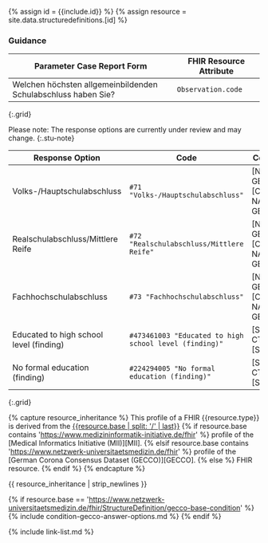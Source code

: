 
{% assign id = {{include.id}} %}
{% assign resource = site.data.structuredefinitions.[id] %}

### Guidance

| Parameter Case Report Form | FHIR Resource Attribute |
| -------------------------- | ----------------------- |
| Welchen höchsten allgemeinbildenden Schulabschluss haben Sie? | `Observation.code` |
{:.grid}


Please note: The response options are currently under review and may change.
{:.stu-note}

| Response Option | Code | CodeSystem |
| ------ | ---- | ---------- |
| Volks-/Hauptschulabschluss | `#71 "Volks-/Hauptschulabschluss"` | [NAPKON GECCOplus][CodeSystem NAPKON GECCOplus] |
| Realschulabschluss/Mittlere Reife	| `#72 "Realschulabschluss/Mittlere Reife"` | [NAPKON GECCOplus][CodeSystem NAPKON GECCOplus] |
| Fachhochschulabschluss| `#73 "Fachhochschulabschluss"` | [NAPKON GECCOplus][CodeSystem NAPKON GECCOplus] |
| Educated to high school level (finding)	| `#473461003 "Educated to high school level (finding)"` | [SNOMED CT][SNOMEDCT] |
| No formal education (finding) | `#224294005 "No formal education (finding)"` | [SNOMED CT][SNOMEDCT] |
{:.grid}


{% capture resource_inheritance %}
This profile of a FHIR {{resource.type}} is derived from the [{{resource.base | split: '/' | last}}]({{resource.base}})
{% if resource.base contains 'https://www.medizininformatik-initiative.de/fhir' %}
 profile of the [Medical Informatics Initiative (MII)][MII].
{% elsif resource.base contains 'https://www.netzwerk-universitaetsmedizin.de/fhir' %}
 profile of the [German Corona Consensus Dataset (GECCO)][GECCO].
{% else %}
 FHIR resource.
{% endif %}
{% endcapture %}

{{ resource_inheritance | strip_newlines }}

{% if resource.base == 'https://www.netzwerk-universitaetsmedizin.de/fhir/StructureDefinition/gecco-base-condition' %}
{% include condition-gecco-answer-options.md %}
{% endif %}

{% include link-list.md %}
